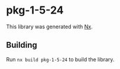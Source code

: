 # pkg-1-5-24

This library was generated with [Nx](https://nx.dev).

## Building

Run `nx build pkg-1-5-24` to build the library.

